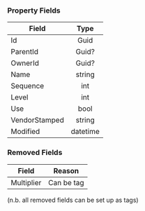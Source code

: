 ### Property Fields

| Field        | Type           | 
| ------------- |:-------------:|
| Id      | Guid |
| ParentId      | Guid?      |
| OwnerId | Guid?      |
| Name | string      |
| Sequence | int      |
| Level | int      |
| Use | bool      |
| VendorStamped | string      |
| Modified | datetime      |

### Removed Fields

| Field        | Reason           | 
| ------------- |:-------------:|
| Multiplier | Can be tag      |

(n.b. all removed fields can be set up as tags)
